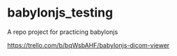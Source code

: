 # babylonjs_testing
A repo project for practicing babylonjs


https://trello.com/b/bqWsbAHF/babylonjs-dicom-viewer
